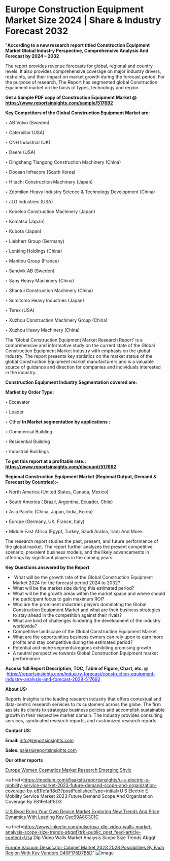 # Europe Construction Equipment Market Size 2024 | Share & Industry Forecast 2032

 "<strong>According to a new research report titled Construction Equipment Market Global Industry Perspective, Comprehensive Analysis And Forecast by 2024 – 2032</strong>

The report provides revenue forecasts for global, regional and country levels. It also provides comprehensive coverage on major industry drivers, restraints, and their impact on market growth during the forecast period. For the purpose of research, The Report has segmented global Construction Equipment market on the basis of types, technology and region

<strong>Get a Sample PDF copy of Construction Equipment Market </strong><strong>@<a href=https://www.reportsinsights.com/sample/517692 style=color:#0000ff;> https://www.reportsinsights.com/sample/517692</a></strong></font>

<strong>Key Competitors of the Global Construction Equipment Market are:</strong>

‣ AB Volvo (Sweden)


‣ Caterpillar (USA)


‣ CNH Industrial (UK)


‣ Deere (USA)


‣ Dingsheng Tiangong Construction Machinery (China)


‣ Doosan Infracore (South Korea)


‣ Hitachi Construction Machinery (Japan)


‣ Zoomlion Heavy Industry Science & Technology Development (China)


‣ JLG Industries (USA)


‣ Kobelco Construction Machinery (Japan)


‣ Komatsu (Japan)


‣ Kubota (Japan)


‣ Liebherr Group (Germany)


‣ Lonking Holdings (China)


‣ Manitou Group (France)


‣ Sandvik AB (Sweden)


‣ Sany Heavy Machinery (China)


‣ Shantui Construction Machinery (China)


‣ Sumitomo Heavy Industries (Japan)


‣ Terex (USA)


‣ Xuzhou Construction Machinery Group (China)


‣ Xuzhou Heavy Machinery (China)

The ‘Global Construction Equipment Market Research Report’ is a comprehensive and informative study on the current state of the Global Construction Equipment Market industry with emphasis on the global industry. The report presents key statistics on the market status of the global Construction Equipment market manufacturers and is a valuable source of guidance and direction for companies and individuals interested in the industry.

<strong>Construction Equipment Industry Segmentation covered are:</strong>

<strong>Market by Order Type: </strong>


‣ Excavator


‣ Loader


‣ Other
<strong>In Market segmentation by applications :</strong>

‣ Commercial Building


‣ Residential Building


‣ Industrial Buildings

<strong>To get this report at a profitable rate.: <a href=https://www.reportsinsights.com/discount/517692 style=color:#0000ff;>https://www.reportsinsights.com/discount/517692</a></strong></font>

<strong>Regional Construction Equipment Market (Regional Output, Demand &amp; Forecast by Countries):-</strong>

• North America (United States, Canada, Mexico)

• South America ( Brazil, Argentina, Ecuador, Chile)

• Asia Pacific (China, Japan, India, Korea)

• Europe (Germany, UK, France, Italy)

• Middle East Africa (Egypt, Turkey, Saudi Arabia, Iran) And More.

The research report studies the past, present, and future performance of the global market. The report further analyzes the present competitive scenario, prevalent business models, and the likely advancements in offerings by significant players in the coming years.

<strong>Key Questions answered by the Report</strong>
<ul>
  <li> What will be the growth rate of the Global Construction Equipment Market 2024 for the forecast period 2024 to 2032?</li>
  <li>What will be the market size during this estimated period?</li>
  <li>What will be the growth areas within the market space and where should the participant focus to gain maximum ROI?</li>
  <li>Who are the prominent industries players dominating the Global Construction Equipment Market and what are their business strategies to stay ahead in the competition against their rivals?</li>
  <li>What are kind of challenges hindering the development of the industry worldwide?</li>
  <li>Competitive landscape of the Global Construction Equipment Market</li>
  <li>What are the opportunities business owners can rely upon to earn more profits and stay competitive during the estimated period?</li>
  <li>Potential and niche segments/regions exhibiting promising growth</li>
  <li>A neutral perspective towards Global Construction Equipment market performance</li>
</ul>
<strong>Access full Report Description, TOC, Table of Figure, Chart, etc. </strong>@  <a href=https://reportsinsights.com/industry-forecast/construction-equipment-industry-analysis-and-forecast-2028-517692 style=color:#0000ff;>https://reportsinsights.com/industry-forecast/construction-equipment-industry-analysis-and-forecast-2028-517692</a></font>

<strong><strong>About US</strong>:</strong>

Reports Insights is the leading research industry that offers contextual and data-centric research services to its customers across the globe. The firm assists its clients to strategize business policies and accomplish sustainable growth in their respective market domain. The industry provides consulting services, syndicated research reports, and customized research reports.

<strong>Contact US:</strong>

<p class=""""><b>Email:</b> <a href=mailto:info@reportsinsights.com>info@reportsinsights.com</a></p>
<p class=""""><b>Sales:</b> <a href=mailto:sales@reportsinsights.com>sales@reportsinsights.com</a></p>

<strong>Our other reports</strong>

<a href=https://www.linkedin.com/pulse/europe-women-cosmetics-market-research-emerging-shvic/>Europe Women Cosmetics Market Research Emerging Shvic</a>

<a href=https://medium.com/@sakshi.reportsinsights/u-s-electric-e-mobility-service-market-2023-future-demand-scope-and-organization-coverage-by-e81fefaff8d3?postPublishedType=initial>U S Electric E Mobility Service Market 2023 Future Demand Scope And Organization Coverage By E81Fefaff8D3</a>

<a href=https://medium.com/@yadavahaan91/u-s-byod-bring-your-own-device-market-exploring-new-trends-and-price-dynamics-with-leading-key-cec69a8c301c>U S Byod Bring Your Own Device Market Exploring New Trends And Price Dynamics With Leading Key Cec69A8C301C</a>

<a href=https://www.linkedin.com/pulse/usa-dlp-video-walls-market-analysis-scope-size-trends-abgqf?trk=public_post_feed-article-content>Usa Dlp Video Walls Market Analysis Scope Size Trends Abgqf</a>

<a href=https://medium.com/@leo785692/europe-vacuum-desiccator-cabinet-market-2023-2028-possibilities-by-each-region-with-key-vendors-d40f175d7b5d>Europe Vacuum Desiccator Cabinet Market 2023 2028 Possibilities By Each Region With Key Vendors D40F175D7B5D</a>"
![image](https://github.com/daminid12/RImarketresearch/assets/158430485/e44566c1-f46e-4510-92ff-b11d25a5bea8)
